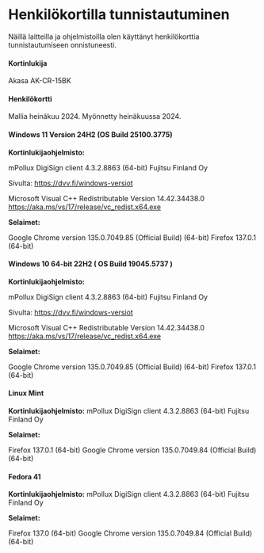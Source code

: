 # Henkilökortilla tunnistautuminen

Näillä laitteilla ja ohjelmistoilla olen käyttänyt henkilökorttia tunnistautumiseen onnistuneesti.

#### Kortinlukija

Akasa AK-CR-15BK

#### Henkilökortti

Mallia heinäkuu 2024. Myönnetty heinäkuussa 2024.
<br>
#### Windows 11 Version 24H2 (OS Build 25100.3775)

**Kortinlukijaohjelmisto:**

mPollux DigiSign client 4.3.2.8863 (64-bit) Fujitsu Finland Oy

Sivulta: https://dvv.fi/windows-versiot

Microsoft Visual C++ Redistributable Version 14.42.34438.0
https://aka.ms/vs/17/release/vc_redist.x64.exe

**Selaimet:**

Google Chrome version 135.0.7049.85 (Official Build) (64-bit)
Firefox 137.0.1 (64-bit)
<br>
#### Windows 10 64-bit  22H2 ( OS Build 19045.5737 )

**Kortinlukijaohjelmisto:**

mPollux DigiSign client 4.3.2.8863 (64-bit) Fujitsu Finland Oy

Sivulta: https://dvv.fi/windows-versiot

Microsoft Visual C++ Redistributable Version 14.42.34438.0
https://aka.ms/vs/17/release/vc_redist.x64.exe

**Selaimet:**

Google Chrome version 135.0.7049.85 (Official Build) (64-bit)
Firefox 137.0.1 (64-bit)
<br>
#### Linux Mint

**Kortinlukijaohjelmisto:**
mPollux DigiSign client 4.3.2.8863 (64-bit) Fujitsu Finland Oy

**Selaimet:**

Firefox 137.0.1 (64-bit)
Google Chrome version 135.0.7049.84 (Official Build) (64-bit)
<br>
#### Fedora 41

**Kortinlukijaohjelmisto:**
mPollux DigiSign client 4.3.2.8863 (64-bit) Fujitsu Finland Oy

**Selaimet:**

Firefox 137.0 (64-bit)
Google Chrome version 135.0.7049.84 (Official Build) (64-bit)
